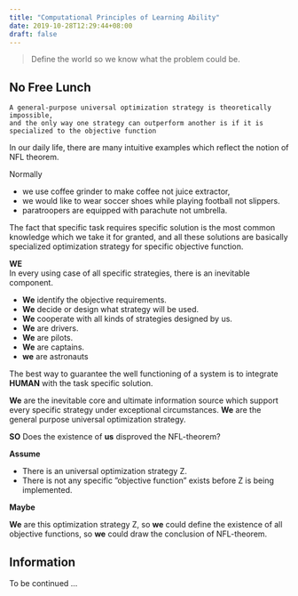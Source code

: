 ```yaml
---
title: "Computational Principles of Learning Ability"
date: 2019-10-28T12:29:44+08:00
draft: false
---
```


> Define the world so we know what the problem could be.

## No Free Lunch
```
A general-purpose universal optimization strategy is theoretically impossible,
and the only way one strategy can outperform another is if it is specialized to the objective function
```
In our daily life, there are many intuitive examples which reflect the notion of NFL theorem. 

Normally

- we use coffee grinder to make coffee not juice extractor,
- we would like to wear soccer shoes while playing football not slippers.
- paratroopers are equipped with parachute not umbrella.
  
The fact that specific task requires specific solution is the most common knowledge which we take it for granted, and all these solutions are basically specialized optimization strategy for specific objective function.

**WE**  
In every using case of all specific strategies, there is an inevitable component.

- **We** identify the objective requirements.
- **We** decide or design what strategy will be used.
- **We** cooperate with all kinds of strategies designed by us. 
- **We** are drivers.
- **We** are pilots.
- **We** are captains.
- **we** are astronauts
  
The best way to guarantee the well functioning of a system is to integrate **HUMAN** with the task specific solution. 

**We** are the inevitable core and ultimate information source which support
every specific strategy under exceptional circumstances.
**We** are the general purpose universal optimization strategy.

**SO** 
Does the existence of **us** disproved the NFL-theorem?

**Assume** 

- There is an universal optimization strategy Z. 
- There is not any specific ”objective function” exists
before Z is being implemented.

**Maybe**

**We** are this optimization strategy Z, so **we** could define the existence of all objective functions, so **we** could draw the conclusion of NFL-theorem.

## Information 
To be continued ...